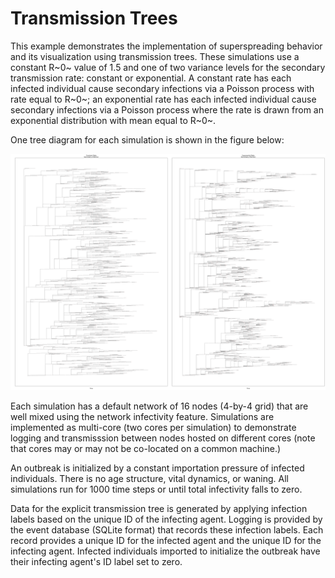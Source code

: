 # Transmission Trees

This example demonstrates the implementation of superspreading behavior and its visualization using transmission trees. These simulations use a constant R~0~ value of 1.5 and one of two variance levels for the secondary transmission rate: constant or exponential. A constant rate has each infected individual cause secondary infections via a Poisson process with rate equal to R~0~; an exponential rate has each infected individual cause secondary infections via a Poisson process where the rate is drawn from an exponential distribution with mean equal to R~0~.

One tree diagram for each simulation is shown in the figure below:

![Figure 1: Transmission trees](figures/ref_track_transtree.png)​

Each simulation has a default network of 16 nodes (4-by-4 grid) that are well mixed using the network infectivity feature. Simulations are implemented as multi-core (two cores per simulation) to demonstrate logging and transmisssion between nodes hosted on different cores (note that cores may or may not be co-located on a common machine.)

An outbreak is initialized by a constant importation pressure of infected individuals. There is no age structure, vital dynamics, or waning. All simulations run for 1000 time steps or until total infectivity falls to zero.

Data for the explicit transmission tree is generated by applying infection labels based on the unique ID of the infecting agent. Logging is provided by the event database (SQLite format) that records these infection labels. Each record provides a unique ID for the infected agent and the unique ID for the infecting agent. Infected individuals imported to initialize the outbreak have their infecting agent's ID label set to zero.
